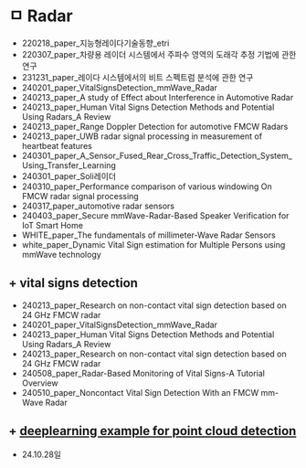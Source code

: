 

# ㅁ Radar
- 220218_paper_지능형레이다기술동향_etri
- 220307_paper_차량용 레이더 시스템에서 주파수 영역의 도래각 추정 기법에 관한 연구
- 231231_paper_레이다 시스템에서의 비트 스펙트럼 분석에 관한 연구
- 240201_paper_VitalSignsDetection_mmWave_Radar
- 240213_paper_A study of Effect about Interference in Automotive Radar
- 240213_paper_Human Vital Signs Detection Methods and Potential Using Radars_A Review
- 240213_paper_Range Doppler Detection for automotive FMCW Radars
- 240213_paper_UWB radar signal processing in measurement of heartbeat features
- 240301_paper_A_Sensor_Fused_Rear_Cross_Traffic_Detection_System_Using_Transfer_Learning
- 240301_paper_Soli레이더
- 240310_paper_Performance comparison of various windowing On FMCW radar signal processing
- 240317_paper_automotive radar sensors
- 240403_paper_Secure mmWave-Radar-Based Speaker Verification for IoT Smart Home
- WHITE_paper_The fundamentals of millimeter-Wave Radar Sensors
- white_paper_Dynamic Vital Sign estimation for Multiple Persons using mmWave technology
  
## + vital signs detection
  - 240213_paper_Research on non-contact vital sign detection based on 24 GHz FMCW radar
  - 240201_paper_VitalSignsDetection_mmWave_Radar
  - 240213_paper_Human Vital Signs Detection Methods and Potential Using Radars_A Review
  - 240213_paper_Research on non-contact vital sign detection based on 24 GHz FMCW radar
  - 240508_paper_Radar-Based Monitoring of Vital Signs-A Tutorial Overview
  - 240510_paper_Noncontact Vital Sign Detection With an FMCW mm-Wave Radar

## + [deeplearning example for point cloud detection](https://github.com/HavocFiXer/mmMesh/tree/master)
  - 24.10.28일  
    


